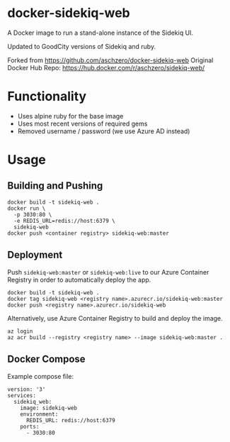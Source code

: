 # docker-sidekiq-web

A Docker image to run a stand-alone instance of the Sidekiq UI.

Updated to GoodCity versions of Sidekiq and ruby.

Forked from https://github.com/aschzero/docker-sidekiq-web
Original Docker Hub Repo: https://hub.docker.com/r/aschzero/sidekiq-web/

# Functionality

* Uses alpine ruby for the base image
* Uses most recent versions of required gems
* Removed username / password (we use Azure AD instead)

# Usage

## Building and Pushing

```
docker build -t sidekiq-web .
docker run \
  -p 3030:80 \
  -e REDIS_URL=redis://host:6379 \
  sidekiq-web
docker push <container registry> sidekiq-web:master
```

## Deployment

Push `sidekiq-web:master` or `sidekiq-web:live` to our Azure Container Registry in order to automatically deploy the app.

```
docker build -t sidekiq-web .
docker tag sidekiq-web <registry name>.azurecr.io/sidekiq-web:master
docker push <registry name>.azurecr.io/sidekiq-web
```

Alternatively, use Azure Container Registry to build and deploy the image.

```
az login
az acr build --registry <registry name> --image sidekiq-web:master .
```


## Docker Compose

Example compose file:

```
version: '3'
services:
  sidekiq_web:
    image: sidekiq-web
    environment:
      REDIS_URL: redis://host:6379
    ports:
      - 3030:80
```